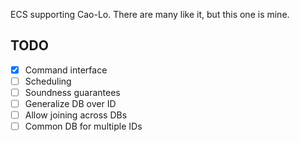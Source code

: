 ECS supporting Cao-Lo.
There are many like it, but this one is mine.

## TODO

- [X] Command interface
- [ ] Scheduling
- [ ] Soundness guarantees
- [ ] Generalize DB over ID
- [ ] Allow joining across DBs
- [ ] Common DB for multiple IDs
